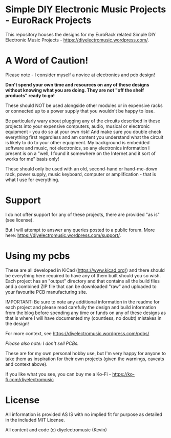 # Simple DIY Electronic Music Projects - EuroRack Projects

This repository houses the designs for my EuroRack related Simple DIY Electronic Music Projects - https://diyelectromusic.wordpress.com/.

#  A Word of Caution!

Please note - I consider myself a novice at electronics and pcb design!

**Don't spend your own time and resources on any of these designs without knowing what you are doing.  They are not "off the shelf products" ready to go!**

These should NOT be used alongside other modules or in expensive racks or connected up to a power supply that you wouldn't be happy to lose.

Be particularly wary about plugging any of the circuits described in these projects into your expensive computers, audio, musical or electronic equipment - you do so at your own risk! And make sure you double check everything first regardless and am content you understand what the circuit is likely to do to your other equipment. My background is embedded software and music, not electronics, so any electronics information I present is on a "well, I found it somewhere on the Internet and it sort of works for me" basis only!

These should only be used with an old, second-hand or hand-me-down rack, power supply, music keyboard, computer or amplification - that is what I use for everything.

# Support

I do not offer support for any of these projects, there are provided "as is" (see license).

But I will attempt to answer any queries posted to a public forum.  More here: https://diyelectromusic.wordpress.com/support/.

# Using my pcbs

These are all developed in KiCad (https://www.kicad.org/) and there should be everything here required to have any of them built should you so wish.  Each project has an "output" directory and that contains all the build files and a combined ZIP file that can be downloaded "raw" and uploaded to your favourite PCB manufacturing site.

IMPORTANT: Be sure to note any additional information in the readme for each project and please read carefully the design and build information from the blog before spending any time or funds on any of these designs as that is where I will have documented my (countless, no doubt) mistakes in the design!

For more context, see https://diyelectromusic.wordpress.com/pcbs/

*Please also note: I don't sell PCBs.*

These are for my own personal hobby use, but I'm very happy for anyone to take them as inspiration for their own projects (given the warnings, caveats and context above).

If you like what you see, you can buy me a Ko-Fi - https://ko-fi.com/diyelectromusic

# License

All information is provided AS IS with no implied fit for purpose as detailed in the included MIT License.

All content and code (c) diyelectromusic (Kevin)
